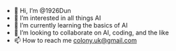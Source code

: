 - 👋 Hi, I’m @1926Dun
- 👀 I’m interested in all things AI
- 🌱 I’m currently learning the basics of AI
- 💞️ I’m looking to collaborate on AI, coding, and the like
- 📫 How to reach me colony.uk@gmail.com

<!---
1926Dun/1926Dun is a ✨ special ✨ repository because its `README.md` (this file) appears on your GitHub profile.
You can click the Preview link to take a look at your changes.
--->
